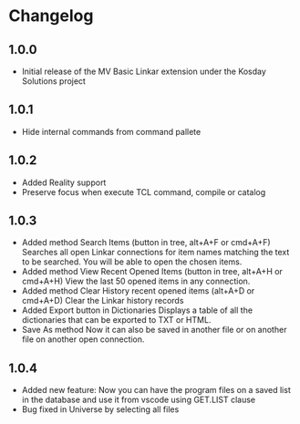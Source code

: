 # Changelog

## 1.0.0

- Initial release of the MV Basic Linkar extension under the Kosday Solutions project

## 1.0.1

- Hide internal commands from command pallete

## 1.0.2

- Added Reality support
- Preserve focus when execute TCL command, compile or catalog

## 1.0.3

- Added method Search Items (button in tree, alt+A+F or cmd+A+F)
    Searches all open Linkar connections for item names matching the text to be searched. You will be able to open the chosen items.
- Added method View Recent Opened Items (button in tree, alt+A+H or cmd+A+H)
    View the last 50  opened items in any connection.
- Added method Clear History recent opened items (alt+A+D or cmd+A+D)
    Clear the Linkar history records
- Added Export button in Dictionaries
    Displays a table of all the dictionaries that can be exported to TXT or HTML.
- Save As method
    Now it can also be saved in another file or on another file on another open connection.

## 1.0.4

- Added new feature: Now you can have the program files on a saved list in the database and use it from vscode using GET.LIST clause
- Bug fixed in Universe by selecting all files
